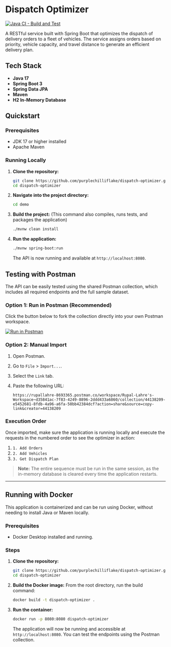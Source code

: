 # Dispatch Optimizer

[![Java CI - Build and Test](https://github.com/purplechilliflake/dispatch-optimizer/actions/workflows/build-and-test.yml/badge.svg)](https://github.com/purplechilliflake/dispatch-optimizer/actions/workflows/build-and-test.yml)

A RESTful service built with Spring Boot that optimizes the dispatch of delivery orders to a fleet of vehicles. The service assigns orders based on priority, vehicle capacity, and travel distance to generate an efficient delivery plan.

## Tech Stack

- **Java 17**
- **Spring Boot 3**
- **Spring Data JPA**
- **Maven**
- **H2 In-Memory Database**

## Quickstart

### Prerequisites

- JDK 17 or higher installed
- Apache Maven

### Running Locally

1.  **Clone the repository:**
    ```bash
    git clone https://github.com/purplechilliflake/dispatch-optimizer.git
    cd dispatch-optimizer
    ```

2.  **Navigate into the project directory:**
    ```bash
    cd demo
    ```

3.  **Build the project:**
    (This command also compiles, runs tests, and packages the application)
    ```bash
    ./mvnw clean install
    ```

4.  **Run the application:**
    ```bash
    ./mvnw spring-boot:run
    ```
    The API is now running and available at `http://localhost:8080`.

## Testing with Postman

The API can be easily tested using the shared Postman collection, which includes all required endpoints and the full sample dataset.

### Option 1: Run in Postman (Recommended)

Click the button below to fork the collection directly into your own Postman workspace.

[![Run in Postman](https://run.pstmn.io/button.svg)](https://rupallahre-8693365.postman.co/workspace/Rupal-Lahre's-Workspace~d35841ac-7f83-4249-8896-2ddd433a6860/collection/44138209-e5452681-8fdb-4a96-a6fa-50bb42384dcf?action=share&source=copy-link&creator=44138209)

### Option 2: Manual Import

1.  Open Postman.
2.  Go to `File` > `Import...`.
3.  Select the `Link` tab.
4.  Paste the following URL:

    `https://rupallahre-8693365.postman.co/workspace/Rupal-Lahre's-Workspace~d35841ac-7f83-4249-8896-2ddd433a6860/collection/44138209-e5452681-8fdb-4a96-a6fa-50bb42384dcf?action=share&source=copy-link&creator=44138209`

### Execution Order

Once imported, make sure the application is running locally and execute the requests in the numbered order to see the optimizer in action:
1.  `1. Add Orders`
2.  `2. Add Vehicles`
3.  `3. Get Dispatch Plan`

> **Note:** The entire sequence must be run in the same session, as the in-memory database is cleared every time the application restarts.

---

## Running with Docker

This application is containerized and can be run using Docker, without needing to install Java or Maven locally.

### Prerequisites

- Docker Desktop installed and running.

### Steps

1.  **Clone the repository:**
    ```bash
    git clone https://github.com/purplechilliflake/dispatch-optimizer.git
    cd dispatch-optimizer
    ```

2.  **Build the Docker image:**
    From the root directory, run the build command:
    ```bash
    docker build -t dispatch-optimizer .
    ```

3.  **Run the container:**
    ```bash
    docker run -p 8080:8080 dispatch-optimizer
    ```
    The application will now be running and accessible at `http://localhost:8080`. You can test the endpoints using the Postman collection.